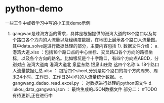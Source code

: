 # python-demo
一些工作中或者学习中写的小工具demo示例
1.  gangwan是珠海方面的需求，具体是根据提供的港湾大道的18个路口以及每个路口各个方向的人流量以及经纬度数据，在地图上展示各个路口人流量图。
    其中data_solve是进行数据处理的部分，主要内容包括
        1). 数据文件介绍：
          a.	港湾大道.xlsx ：包括18个路口点的中心坐标、交叉路口各个方向的路径坐标，以及各个方向的路名。比如银坑是个十字路口，有四个方向点ABCD，分别对应 港湾大道南	港湾大道北	泉星东路	银泉山庄路 这四个名称
          b.	18个路口人流量数据汇总.xlsx ： 包括四个sheet,分别是每个路口的每个方向周末、周末24小时、工作日、工作日24小时的人流量统计数据。
          c.	gangwang_dadao_read_excel.py ： 对数据进行处理的python源文件
          d.	lukou_data_gangwan.json ： 最终生成的JSON数据文件
    部分二： #TODO 有待更新,正在进行中
        
